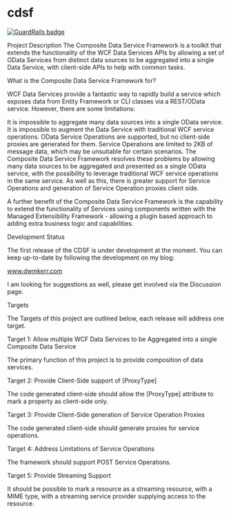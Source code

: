 # cdsf

[![GuardRails badge](https://badges.production.guardrails.io/dwmkerr/cdsf.svg)](https://www.guardrails.io)

Project Description
The Composite Data Service Framework is a toolkit that extends the functionality of the WCF Data Services APIs by allowing a set of OData Services from distinct data sources to be aggregated into a single Data Service, with client-side APIs to help with common tasks.

What is the Composite Data Service Framework for?

WCF Data Services provide a fantastic way to rapidly build a service which exposes data from Entity Framework or CLI classes via a REST/OData service. However, there are some limitations:

It is impossible to aggregate many data sources into a single OData service.
It is impossible to augment the Data Service with traditional WCF service operations.
OData Service Operations are supported, but no client-side proxies are generated for them.
Service Operations are limited to 2KB of message data, which may be unsuitable for certain scenarios. 
The Composite Data Service Framework resolves these problems by allowing many data sources to be aggregated and presented as a single OData service, with the possibility to leverage traditional WCF service operations in the same service. As well as this, there is greater support for Service Operations and generation of Service Operation proxies client side.

A further benefit of the Composite Data Service Framework is the capability to extend the functionality of Services using components written with the Managed Extensibility Framework - allowing a plugin based approach to adding extra business logic and capabilities.

Development Status

The first release of the CDSF is under development at the moment. You can keep up-to-date by following the development on my blog:

www.dwmkerr.com

I am looking for suggestions as well, please get involved via the Discussion page.

Targets

The Targets of this project are outlined below, each release will address one target.

Target 1: Allow multiple WCF Data Services to be Aggregated into a single Composite Data Service

The primary function of this project is to provide composition of data services.

Target 2: Provide Client-Side support of [ProxyType]

The code generated client-side should allow the [ProxyType] attribute to mark a property as client-side only.

Target 3: Provide Client-Side generation of Service Operation Proxies

The code generated client-side should generate proxies for service operations.

Target 4: Address Limitations of Service Operations

The framework should support POST Service Operations.

Target 5: Provide Streaming Support

It should be possible to mark a resource as a streaming resource, with a MIME type, with a streaming service provider supplying access to the resource.
